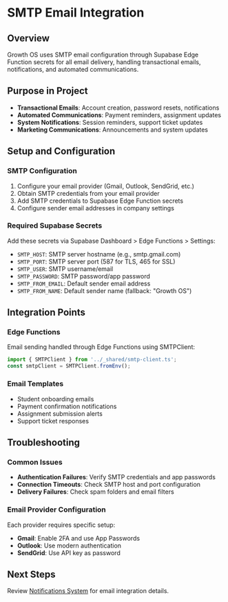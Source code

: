 # SMTP Email Integration

## Overview

Growth OS uses SMTP email configuration through Supabase Edge Function secrets for all email delivery, handling transactional emails, notifications, and automated communications.

## Purpose in Project

- **Transactional Emails**: Account creation, password resets, notifications
- **Automated Communications**: Payment reminders, assignment updates
- **System Notifications**: Session reminders, support ticket updates
- **Marketing Communications**: Announcements and system updates

## Setup and Configuration

### SMTP Configuration
1. Configure your email provider (Gmail, Outlook, SendGrid, etc.)
2. Obtain SMTP credentials from your email provider
3. Add SMTP credentials to Supabase Edge Function secrets
4. Configure sender email addresses in company settings

### Required Supabase Secrets
Add these secrets via Supabase Dashboard > Edge Functions > Settings:
- `SMTP_HOST`: SMTP server hostname (e.g., smtp.gmail.com)
- `SMTP_PORT`: SMTP server port (587 for TLS, 465 for SSL)
- `SMTP_USER`: SMTP username/email
- `SMTP_PASSWORD`: SMTP password/app password
- `SMTP_FROM_EMAIL`: Default sender email address
- `SMTP_FROM_NAME`: Default sender name (fallback: "Growth OS")

## Integration Points

### Edge Functions
Email sending handled through Edge Functions using SMTPClient:
```typescript
import { SMTPClient } from '../_shared/smtp-client.ts';
const smtpClient = SMTPClient.fromEnv();
```

### Email Templates
- Student onboarding emails
- Payment confirmation notifications  
- Assignment submission alerts
- Support ticket responses

## Troubleshooting

### Common Issues
- **Authentication Failures**: Verify SMTP credentials and app passwords
- **Connection Timeouts**: Check SMTP host and port configuration
- **Delivery Failures**: Check spam folders and email filters

### Email Provider Configuration
Each provider requires specific setup:
- **Gmail**: Enable 2FA and use App Passwords
- **Outlook**: Use modern authentication
- **SendGrid**: Use API key as password

## Next Steps
Review [Notifications System](../features/notifications-system.md) for email integration details.
